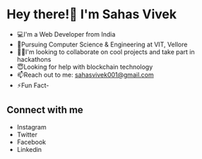 
# Hey there!👋 I'm Sahas Vivek

- 💻I'm a Web Developer from India
- 📖Pursuing Computer Science & Engineering at VIT, Vellore
- 🤙🏾I'm looking to collaborate on cool projects and take part in hackathons
- 😇Looking for help with blockchain technology
- 📫Reach out to me: sahasvivek001@gmail.com
- ⚡Fun Fact-

## Connect with me

- Instagram
- Twitter
- Facebook
- Linkedin
